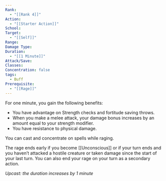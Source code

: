 ```yaml
---
Rank:
  - "[[Rank 4]]"
Action:
  - "[[Starter Action]]"
School: 
Target:
  - "[[Self]]"
Range: 
Damage Type: 
Duration:
  - "[[1 Minute]]"
Attack/Save: 
Classes: 
Concentration: false
tags:
  - Buff
Prerequisite:
  - "[[Rage]]"
---
```

For one minute, you gain the following benefits:

- You have advantage on Strength checks and fortitude saving throws.
- When you make a melee attack, your damage bonus increases by an amount equal to your strength modifier.
- You have resistance to physical damage.

You can cast and concentrate on spells while raging.

The rage ends early if you become [[Unconscious]] or if your turn ends and you haven’t attacked a hostile creature or taken damage since the start of your last turn. You can also end your rage on your turn as a secondary action.

*Upcast: the duration increases by 1 minute*
